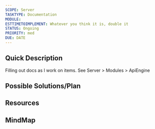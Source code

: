 ```yaml
---
SCOPE: Server
TASKTYPE: Documentation
MODULE: 
ESTTIMETOIMPLEMENT: Whatever you think it is, double it
STATUS: Ongoing
PRIORITY: med
DUE: DATE
---
```



## Quick Description

Filling out docs as I work on items. See Server > Modules > ApiEngine

## Possible Solutions/Plan


## Resources

## MindMap